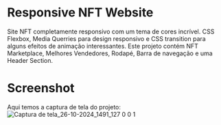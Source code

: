 # Responsive NFT Website

Site NFT completamente responsivo com um tema de cores incrível.
CSS Flexbox, Media Querries para design responsivo e CSS transition para alguns efeitos de animação interessantes. 
Este projeto contém NFT Marketplace, Melhores Vendedores, Rodapé, Barra de navegação e uma Header Section.

# Screenshot

Aqui temos a captura de tela do projeto:
![Captura de tela_26-10-2024_1491_127 0 0 1](https://github.com/user-attachments/assets/d9fd3140-4dbd-4a22-8578-40349390fc3f)




